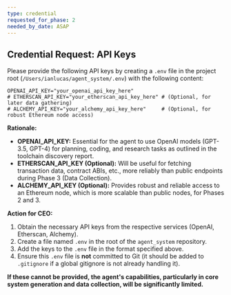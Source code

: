 ```yaml
---
type: credential
requested_for_phase: 2
needed_by_date: ASAP
---
```


## Credential Request: API Keys

Please provide the following API keys by creating a `.env` file in the project root (`/Users/ianlucas/agent_system/.env`) with the following content:

```
OPENAI_API_KEY="your_openai_api_key_here"
# ETHERSCAN_API_KEY="your_etherscan_api_key_here" # (Optional, for later data gathering)
# ALCHEMY_API_KEY="your_alchemy_api_key_here"     # (Optional, for robust Ethereum node access)
```

**Rationale:**

*   **OPENAI_API_KEY:** Essential for the agent to use OpenAI models (GPT-3.5, GPT-4) for planning, coding, and research tasks as outlined in the toolchain discovery report.
*   **ETHERSCAN_API_KEY (Optional):** Will be useful for fetching transaction data, contract ABIs, etc., more reliably than public endpoints during Phase 3 (Data Collection).
*   **ALCHEMY_API_KEY (Optional):** Provides robust and reliable access to an Ethereum node, which is more scalable than public nodes, for Phases 2 and 3.

**Action for CEO:**

1.  Obtain the necessary API keys from the respective services (OpenAI, Etherscan, Alchemy).
2.  Create a file named `.env` in the root of the `agent_system` repository.
3.  Add the keys to the `.env` file in the format specified above.
4.  Ensure this `.env` file is **not** committed to Git (it should be added to `.gitignore` if a global gitignore is not already handling it).

**If these cannot be provided, the agent's capabilities, particularly in core system generation and data collection, will be significantly limited.** 